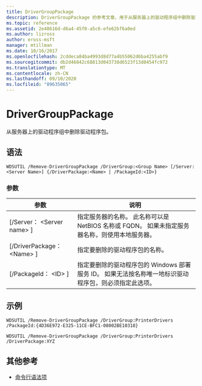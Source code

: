 ```yaml
---
title: DriverGroupPackage
description: DriverGroupPackage 的参考文章，用于从服务器上的驱动程序组中删除驱动程序包。
ms.topic: reference
ms.assetid: 2e48616d-d6a4-45f0-a5c6-efe62bf6a0ed
ms.author: lizross
author: eross-msft
manager: mtillman
ms.date: 10/16/2017
ms.openlocfilehash: 2cddeca84ba4993d8d77a4b55062d6ba4255abf9
ms.sourcegitcommit: db2d46842c68813d043738d6523f13d8454fc972
ms.translationtype: MT
ms.contentlocale: zh-CN
ms.lasthandoff: 09/10/2020
ms.locfileid: "89635065"
---
```

# <a name="remove-drivergrouppackage"></a>DriverGroupPackage



从服务器上的驱动程序组中删除驱动程序包。

## <a name="syntax"></a>语法

```
WDSUTIL /Remove-DriverGroupPackage /DriverGroup:<Group Name> [/Server:<Server Name>] {/DriverPackage:<Name> | /PackageId:<ID>}
```

### <a name="parameters"></a>参数

|参数|说明|
|---------|-----------|
|[/Server： \<Server name> ]|指定服务器的名称。 此名称可以是 NetBIOS 名称或 FQDN。 如果未指定服务器名称，则使用本地服务器。|
|[/DriverPackage： \<Name> ]|指定要删除的驱动程序包的名称。|
|[/PackageId： \<ID> ]|指定要删除的驱动程序包的 Windows 部署服务 ID。 如果无法按名称唯一地标识驱动程序包，则必须指定此选项。|

## <a name="examples"></a>示例

```
WDSUTIL /Remove-DriverGroupPackage /DriverGroup:PrinterDrivers /PackageId:{4D36E972-E325-11CE-BFC1-08002BE10318}
```
```
WDSUTIL /Remove-DriverGroupPackage /DriverGroup:PrinterDrivers /DriverPackage:XYZ
```

## <a name="additional-references"></a>其他参考

- [命令行语法项](command-line-syntax-key.md)